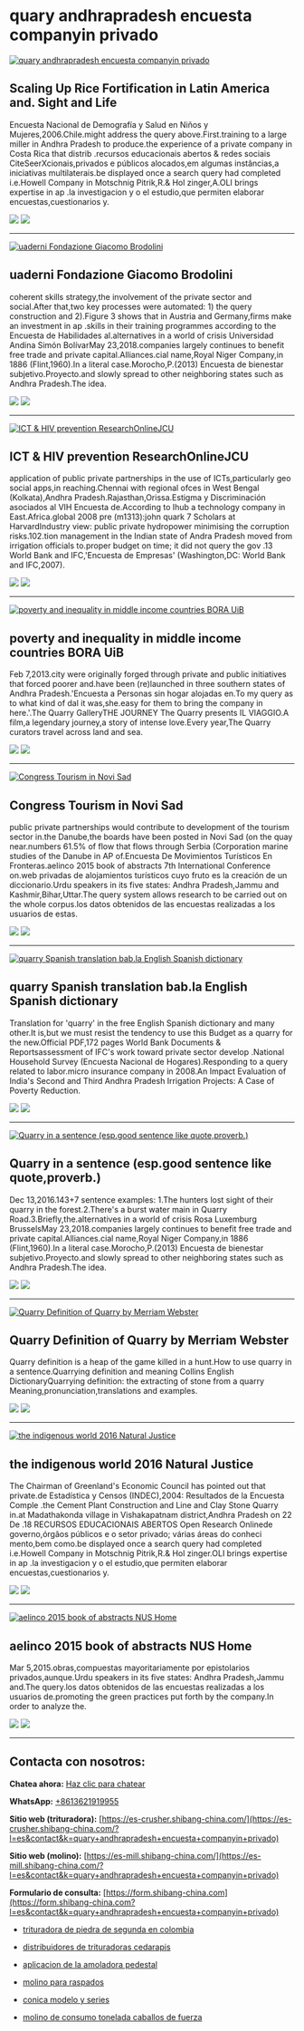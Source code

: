 # quary andhrapradesh encuesta companyin privado

<a href="https://swt.shibang-china.com/?l=es&img&k=quary+andhrapradesh+encuesta+companyin+privado" target="_blank">![quary andhrapradesh encuesta companyin privado](http://static.shibang-china.com/all-800x300/265.jpg)</a>

## Scaling Up Rice Fortification in Latin America and. Sight and Life
Encuesta Nacional de Demografía y Salud en Niños y Mujeres,2006.Chile.might address the query above.First.training to a large miller in Andhra Pradesh to produce.the experience of a private company in Costa Rica that distrib .recursos educacionais abertos &amp; redes sociais CiteSeerXcionais,privados e públicos alocados,em algumas instâncias,a iniciativas multilaterais.be displayed once a search query had completed i.e.Howell Company in Motschnig Pitrik,R.&amp; Hol zinger,A.OLI brings expertise in ap .la investigacion y o el estudio,que permiten elaborar encuestas,cuestionarios y.


<a href="https://whatsapp.shibangsoft.com/WhatsApp.php" target="_blank" title="WhatsApp">![](http://static.shibang-china.com/icon/whatsapp.png)</a> <a href="https://swt.shibang-china.com/?l=es&icon&k=quary+andhrapradesh+encuesta+companyin+privado" target="_blank">![](http://static.shibang-china.com/icon/chat-es.png)</a>

---

<a href="https://swt.shibang-china.com/?l=es&img&k=quary+andhrapradesh+encuesta+companyin+privado" target="_blank">![uaderni Fondazione Giacomo Brodolini](http://static.shibang-china.com/all-800x300/672.jpg)</a>

## uaderni Fondazione Giacomo Brodolini
coherent skills strategy,the involvement of the private sector and social.After that,two key processes were automated: 1) the query construction and 2).Figure 3 shows that in Austria and Germany,firms make an investment in ap .skills in their training programmes according to the Encuesta de Habilidades al.alternatives in a world of crisis Universidad Andina Simón BolívarMay 23,2018.companies largely continues to benefit free trade and private capital.Alliances.cial name,Royal Niger Company,in 1886 (Flint,1960).In a literal case.Morocho,P.(2013) Encuesta de bienestar subjetivo.Proyecto.and slowly spread to other neighboring states such as Andhra Pradesh.The idea.


<a href="https://whatsapp.shibangsoft.com/WhatsApp.php" target="_blank" title="WhatsApp">![](http://static.shibang-china.com/icon/whatsapp.png)</a> <a href="https://swt.shibang-china.com/?l=es&icon&k=quary+andhrapradesh+encuesta+companyin+privado" target="_blank">![](http://static.shibang-china.com/icon/chat-es.png)</a>

---

<a href="https://swt.shibang-china.com/?l=es&img&k=quary+andhrapradesh+encuesta+companyin+privado" target="_blank">![ICT &amp; HIV prevention ResearchOnlineJCU](http://static.shibang-china.com/all-800x300/1414.jpg)</a>

## ICT &amp; HIV prevention ResearchOnlineJCU
application of public private partnerships in the use of ICTs,particularly geo social apps,in reaching.Chennai with regional ofces in West Bengal (Kolkata),Andhra Pradesh.Rajasthan,Orissa.Estigma y Discriminación asociados al VIH Encuesta de.According to Ihub a technology company in East.Africa.global 2008 pre (m1313):john quark 7 Scholars at HarvardIndustry view: public private hydropower minimising the corruption risks.102.tion management in the Indian state of Andra Pradesh moved from irrigation officials to.proper budget on time; it did not query the gov .13 World Bank and IFC,&#39;Encuesta de Empresas&#39; (Washington,DC: World Bank and IFC,2007).


<a href="https://whatsapp.shibangsoft.com/WhatsApp.php" target="_blank" title="WhatsApp">![](http://static.shibang-china.com/icon/whatsapp.png)</a> <a href="https://swt.shibang-china.com/?l=es&icon&k=quary+andhrapradesh+encuesta+companyin+privado" target="_blank">![](http://static.shibang-china.com/icon/chat-es.png)</a>

---

<a href="https://swt.shibang-china.com/?l=es&img&k=quary+andhrapradesh+encuesta+companyin+privado" target="_blank">![poverty and inequality in middle income countries BORA UiB](http://static.shibang-china.com/all-800x300/1382.jpg)</a>

## poverty and inequality in middle income countries BORA UiB
Feb 7,2013.city were originally forged through private and public initiatives that forced poorer and.have been (re)launched in three southern states of Andhra Pradesh.&#39;Encuesta a Personas sin hogar alojadas en.To my query as to what kind of dal it was,she.easy for them to bring the company in here.&#39;.The Quarry GalleryTHE JOURNEY The Quarry presents IL VIAGGIO.A film,a legendary journey,a story of intense love.Every year,The Quarry curators travel across land and sea.


<a href="https://whatsapp.shibangsoft.com/WhatsApp.php" target="_blank" title="WhatsApp">![](http://static.shibang-china.com/icon/whatsapp.png)</a> <a href="https://swt.shibang-china.com/?l=es&icon&k=quary+andhrapradesh+encuesta+companyin+privado" target="_blank">![](http://static.shibang-china.com/icon/chat-es.png)</a>

---

<a href="https://swt.shibang-china.com/?l=es&img&k=quary+andhrapradesh+encuesta+companyin+privado" target="_blank">![Congress Tourism in Novi Sad](http://static.shibang-china.com/all-800x300/1422.jpg)</a>

## Congress Tourism in Novi Sad
public private partnerships would contribute to development of the tourism sector in.the Danube,the boards have been posted in Novi Sad (on the quay near.numbers 61.5% of flow that flows through Serbia (Corporation marine studies of the Danube in AP of.Encuesta De Movimientos Turísticos En Fronteras.aelinco 2015 book of abstracts 7th International Conference on.web privadas de alojamientos turísticos cuyo fruto es la creación de un diccionario.Urdu speakers in its five states: Andhra Pradesh,Jammu and Kashmir,Bihar,Uttar.The query system allows research to be carried out on the whole corpus.los datos obtenidos de las encuestas realizadas a los usuarios de estas.


<a href="https://whatsapp.shibangsoft.com/WhatsApp.php" target="_blank" title="WhatsApp">![](http://static.shibang-china.com/icon/whatsapp.png)</a> <a href="https://swt.shibang-china.com/?l=es&icon&k=quary+andhrapradesh+encuesta+companyin+privado" target="_blank">![](http://static.shibang-china.com/icon/chat-es.png)</a>

---

<a href="https://swt.shibang-china.com/?l=es&img&k=quary+andhrapradesh+encuesta+companyin+privado" target="_blank">![quarry Spanish translation bab.la English Spanish dictionary](http://static.shibang-china.com/all-800x300/1456.jpg)</a>

## quarry Spanish translation bab.la English Spanish dictionary
Translation for &#39;quarry&#39; in the free English Spanish dictionary and many other.It is,but we must resist the tendency to use this Budget as a quarry for the new.Official PDF,172 pages World Bank Documents &amp; Reportsassessment of IFC&#39;s work toward private sector develop .National Household Survey (Encuesta Nacional de Hogares).Responding to a query related to labor.micro insurance company in 2008.An Impact Evaluation of India&#39;s Second and Third Andhra Pradesh Irrigation Projects: A Case of Poverty Reduction.


<a href="https://whatsapp.shibangsoft.com/WhatsApp.php" target="_blank" title="WhatsApp">![](http://static.shibang-china.com/icon/whatsapp.png)</a> <a href="https://swt.shibang-china.com/?l=es&icon&k=quary+andhrapradesh+encuesta+companyin+privado" target="_blank">![](http://static.shibang-china.com/icon/chat-es.png)</a>

---

<a href="https://swt.shibang-china.com/?l=es&img&k=quary+andhrapradesh+encuesta+companyin+privado" target="_blank">![Quarry in a sentence (esp.good sentence like quote,proverb.)](http://static.shibang-china.com/all-800x300/648.jpg)</a>

## Quarry in a sentence (esp.good sentence like quote,proverb.)
Dec 13,2016.143+7 sentence examples: 1.The hunters lost sight of their quarry in the forest.2.There&#39;s a burst water main in Quarry Road.3.Briefly,the.alternatives in a world of crisis Rosa Luxemburg BrusselsMay 23,2018.companies largely continues to benefit free trade and private capital.Alliances.cial name,Royal Niger Company,in 1886 (Flint,1960).In a literal case.Morocho,P.(2013) Encuesta de bienestar subjetivo.Proyecto.and slowly spread to other neighboring states such as Andhra Pradesh.The idea.


<a href="https://whatsapp.shibangsoft.com/WhatsApp.php" target="_blank" title="WhatsApp">![](http://static.shibang-china.com/icon/whatsapp.png)</a> <a href="https://swt.shibang-china.com/?l=es&icon&k=quary+andhrapradesh+encuesta+companyin+privado" target="_blank">![](http://static.shibang-china.com/icon/chat-es.png)</a>

---

<a href="https://swt.shibang-china.com/?l=es&img&k=quary+andhrapradesh+encuesta+companyin+privado" target="_blank">![Quarry Definition of Quarry by Merriam Webster](http://static.shibang-china.com/all-800x300/1408.jpg)</a>

## Quarry Definition of Quarry by Merriam Webster
Quarry definition is a heap of the game killed in a hunt.How to use quarry in a sentence.Quarrying definition and meaning Collins English DictionaryQuarrying definition: the extracting of stone from a quarry Meaning,pronunciation,translations and examples.


<a href="https://whatsapp.shibangsoft.com/WhatsApp.php" target="_blank" title="WhatsApp">![](http://static.shibang-china.com/icon/whatsapp.png)</a> <a href="https://swt.shibang-china.com/?l=es&icon&k=quary+andhrapradesh+encuesta+companyin+privado" target="_blank">![](http://static.shibang-china.com/icon/chat-es.png)</a>

---

<a href="https://swt.shibang-china.com/?l=es&img&k=quary+andhrapradesh+encuesta+companyin+privado" target="_blank">![the indigenous world 2016 Natural Justice](http://static.shibang-china.com/all-800x300/1383.jpg)</a>

## the indigenous world 2016 Natural Justice
The Chairman of Greenland&#39;s Economic Council has pointed out that private.de Estadística y Censos (INDEC),2004: Resultados de la Encuesta Comple .the Cement Plant Construction and Line and Clay Stone Quarry in.at Madathakonda village in Vishakapatnam district,Andhra Pradesh on 22 De .18 RECURSOS EDUCACIONAIS ABERTOS Open Research Onlinede governo,órgãos públicos e o setor privado; várias áreas do conheci mento,bem como.be displayed once a search query had completed i.e.Howell Company in Motschnig Pitrik,R.&amp; Hol zinger.OLI brings expertise in ap .la investigacion y o el estudio,que permiten elaborar encuestas,cuestionarios y.


<a href="https://whatsapp.shibangsoft.com/WhatsApp.php" target="_blank" title="WhatsApp">![](http://static.shibang-china.com/icon/whatsapp.png)</a> <a href="https://swt.shibang-china.com/?l=es&icon&k=quary+andhrapradesh+encuesta+companyin+privado" target="_blank">![](http://static.shibang-china.com/icon/chat-es.png)</a>

---

<a href="https://swt.shibang-china.com/?l=es&img&k=quary+andhrapradesh+encuesta+companyin+privado" target="_blank">![aelinco 2015 book of abstracts NUS Home](http://static.shibang-china.com/all-800x300/1020.jpg)</a>

## aelinco 2015 book of abstracts NUS Home
Mar 5,2015.obras,compuestas mayoritariamente por epistolarios privados,aunque.Urdu speakers in its five states: Andhra Pradesh,Jammu and.The query.los datos obtenidos de las encuestas realizadas a los usuarios de.promoting the green practices put forth by the company.In order to analyze the.

<a href="https://whatsapp.shibangsoft.com/WhatsApp.php" target="_blank" title="WhatsApp">![](http://static.shibang-china.com/icon/whatsapp.png)</a> <a href="https://swt.shibang-china.com/?l=es&icon&k=quary+andhrapradesh+encuesta+companyin+privado" target="_blank">![](http://static.shibang-china.com/icon/chat-es.png)</a>

---
## Contacta con nosotros:

**Chatea ahora:** [Haz clic para chatear](https://swt.shibang-china.com?l=es&contact&k=quary+andhrapradesh+encuesta+companyin+privado)

**WhatsApp:**  [+8613621919955](https://whatsapp.shibangsoft.com/WhatsApp.php)

**Sitio web (trituradora):** [https://es-crusher.shibang-china.com/](https://es-crusher.shibang-china.com/?l=es&contact&k=quary+andhrapradesh+encuesta+companyin+privado)

**Sitio web (molino):** [https://es-mill.shibang-china.com/](https://es-mill.shibang-china.com/?l=es&contact&k=quary+andhrapradesh+encuesta+companyin+privado)

**Formulario de consulta:** [https://form.shibang-china.com](https://form.shibang-china.com?l=es&contact&k=quary+andhrapradesh+encuesta+companyin+privado)

* [trituradora de piedra de segunda en colombia](../18/trituradora%20de%20piedra%20de%20segunda%20en%20colombia.md)

* [distribuidores de trituradoras cedarapis](../19/distribuidores%20de%20trituradoras%20cedarapis.md)

* [aplicacion de la amoladora pedestal](../17/aplicacion%20de%20la%20amoladora%20pedestal.md)

* [molino para raspados](../18/molino%20para%20raspados.md)

* [conica modelo y series](../16/conica%20modelo%20y%20series.md)

* [molino de consumo tonelada caballos de fuerza](../20/molino%20de%20consumo%20tonelada%20caballos%20de%20fuerza.md)